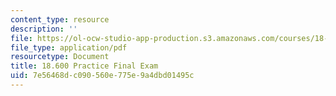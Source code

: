 ```yaml
---
content_type: resource
description: ''
file: https://ol-ocw-studio-app-production.s3.amazonaws.com/courses/18-600-probability-and-random-variables-fall-2019/7e56468dc090560e775e9a4dbd01495c_MIT18_600F19_prc_final.pdf
file_type: application/pdf
resourcetype: Document
title: 18.600 Practice Final Exam
uid: 7e56468d-c090-560e-775e-9a4dbd01495c
---
```

